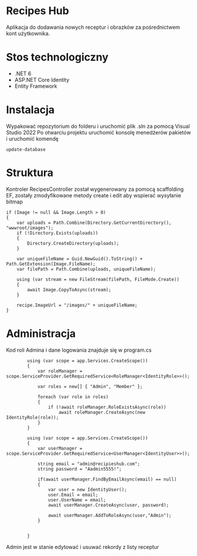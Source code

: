 # Recipes Hub
Aplikacja do dodawania nowych receptur i obrazków za pośrednictwem kont użytkownika.


# Stos technologiczny
- .NET 6
- ASP.NET Core Identity
- Entity Framework
# Instalacja
Wypakować repozytorium do folderu i uruchomić plik .sln za pomocą Visual Studio 2022
Po otwarciu projektu uruchomić konsolę menedżerów pakietów i uruchomić komendę
```
update-database
```

# Struktura
Kontroler RecipesController został wygenerowany za pomocą scaffolding EF, zostały zmodyfikowane metody create i edit aby wspierać wysyłanie bitmap
```
if (Image != null && Image.Length > 0)
{
    var uploads = Path.Combine(Directory.GetCurrentDirectory(), "wwwroot/images");
    if (!Directory.Exists(uploads))
    {
        Directory.CreateDirectory(uploads);
    }

    var uniqueFileName = Guid.NewGuid().ToString() + Path.GetExtension(Image.FileName);
    var filePath = Path.Combine(uploads, uniqueFileName);

    using (var stream = new FileStream(filePath, FileMode.Create))
    {
        await Image.CopyToAsync(stream);
    }

    recipe.ImageUrl = "/images/" + uniqueFileName;
}
```
# Administracja
Kod roli Admina i dane logowania znajduje się w program.cs
```
        using (var scope = app.Services.CreateScope())
        {
            var roleManager = scope.ServiceProvider.GetRequiredService<RoleManager<IdentityRole>>();

            var roles = new[] { "Admin", "Member" };

            foreach (var role in roles)
            {
                if (!await roleManager.RoleExistsAsync(role))
                    await roleManager.CreateAsync(new IdentityRole(role));
            }
        }

        using (var scope = app.Services.CreateScope())
        {
            var userManager = scope.ServiceProvider.GetRequiredService<UserManager<IdentityUser>>();

            string email = "admin@recipieshub.com";
            string password = "Aadmin5555!";

            if(await userManager.FindByEmailAsync(email) == null)
            {
                var user = new IdentityUser();
                user.Email = email;
                user.UserName = email;
                await userManager.CreateAsync(user, password);

                await userManager.AddToRoleAsync(user,"Admin");
            }


        }
```
Admin jest w stanie edytować i usuwać rekordy z listy receptur


